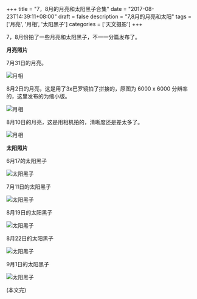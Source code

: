 +++
title = "7，8月的月亮和太阳黑子合集"
date = "2017-08-23T14:39:11+08:00"
draft = false
description = "7,8月的月亮和太阳"
tags = ['月亮', '月相', '太阳黑子']
categories = ['天文摄影']
+++

7，8月份拍了一些月亮和太阳黑子，不一一分篇发布了。

<!--more-->

**月亮照片**

7月31日的月亮。

![月相](/images/moon_phase_170731.jpg)

8月2日的月亮，这是用了3x巴罗镜拍了拼接的，原图为 6000 x 6000 分辨率的，这里发布的为缩小版。

![月相](/images/moon_phase_170802.jpg)

8月10日的月亮，这是用相机拍的，清晰度还是差太多了。

![月相](/images/moon_phase_170810.jpg)

**太阳照片**

6月17的太阳黑子

![太阳黑子](/images/sunspots_170617.jpg)

7月11日的太阳黑子

![太阳黑子](/images/sunspots_170711.jpg)

8月19日的太阳黑子

![太阳黑子](/images/sunspots_170819.jpg)

8月22日的太阳黑子

![太阳黑子](/images/sunspots_170822.jpg)

9月1日的太阳黑子

![太阳黑子](/images/sunspots_170901.jpg)

(本文完)
